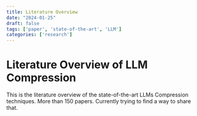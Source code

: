 ```yaml
---
title: Literature Overview 
date: "2024-01-25"
draft: false
tags: ['paper', 'state-of-the-art', 'LLM']
categories: ['research']
---
```


# Literature Overview of LLM Compression
This is the literature overview of the state-of-the-art LLMs Compression techniques.
More than 150 papers. Currently trying to find a way to share that.